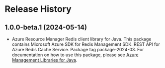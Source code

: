 # Release History

## 1.0.0-beta.1 (2024-05-14)

- Azure Resource Manager Redis client library for Java. This package contains Microsoft Azure SDK for Redis Management SDK. REST API for Azure Redis Cache Service. Package tag package-2024-03. For documentation on how to use this package, please see [Azure Management Libraries for Java](https://aka.ms/azsdk/java/mgmt).

